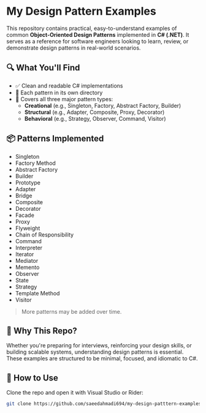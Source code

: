 # My Design Pattern Examples

This repository contains practical, easy-to-understand examples of common **Object-Oriented Design Patterns** implemented in **C# (.NET)**. It serves as a reference for software engineers looking to learn, review, or demonstrate design patterns in real-world scenarios.

## 🔍 What You'll Find

- ✅ Clean and readable C# implementations
- 📂 Each pattern in its own directory
- 🧱 Covers all three major pattern types:
  - **Creational** (e.g., Singleton, Factory, Abstract Factory, Builder)
  - **Structural** (e.g., Adapter, Composite, Proxy, Decorator)
  - **Behavioral** (e.g., Strategy, Observer, Command, Visitor)

## 📦 Patterns Implemented

- Singleton
- Factory Method
- Abstract Factory
- Builder
- Prototype
- Adapter
- Bridge
- Composite
- Decorator
- Facade
- Proxy
- Flyweight
- Chain of Responsibility
- Command
- Interpreter
- Iterator
- Mediator
- Memento
- Observer
- State
- Strategy
- Template Method
- Visitor

> More patterns may be added over time.

## 🧠 Why This Repo?

Whether you're preparing for interviews, reinforcing your design skills, or building scalable systems, understanding design patterns is essential. These examples are structured to be minimal, focused, and idiomatic to C#.

## 🚀 How to Use

Clone the repo and open it with Visual Studio or Rider:

```bash
git clone https://github.com/saeedahmadi694/my-design-patttern-examples.git

